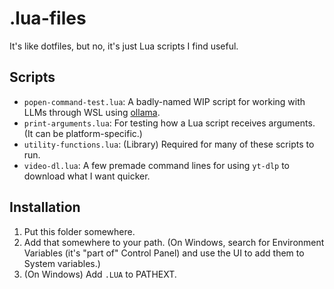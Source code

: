 # .lua-files
It's like dotfiles, but no, it's just Lua scripts I find useful.

## Scripts
- `popen-command-test.lua`: A badly-named WIP script for working with LLMs through WSL using [ollama](https://github.com/jmorganca/ollama).
- `print-arguments.lua`: For testing how a Lua script receives arguments. (It can be platform-specific.)
- `utility-functions.lua`: (Library) Required for many of these scripts to run.
- `video-dl.lua`: A few premade command lines for using `yt-dlp` to download what I want quicker.

## Installation
1. Put this folder somewhere.
2. Add that somewhere to your path. (On Windows, search for Environment Variables (it's "part of" Control Panel) and use the UI to add them to System variables.)
3. (On Windows) Add `.LUA` to PATHEXT.

